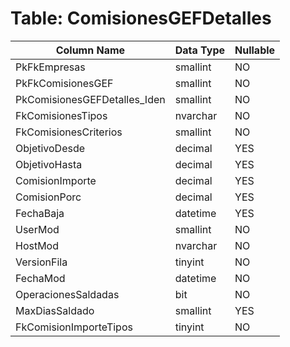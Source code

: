 # Table: ComisionesGEFDetalles

| Column Name | Data Type | Nullable |
|-------------|-----------|----------|
| PkFkEmpresas | smallint | NO |
| PkFkComisionesGEF | smallint | NO |
| PkComisionesGEFDetalles_Iden | smallint | NO |
| FkComisionesTipos | nvarchar | NO |
| FkComisionesCriterios | smallint | NO |
| ObjetivoDesde | decimal | YES |
| ObjetivoHasta | decimal | YES |
| ComisionImporte | decimal | YES |
| ComisionPorc | decimal | YES |
| FechaBaja | datetime | YES |
| UserMod | smallint | NO |
| HostMod | nvarchar | NO |
| VersionFila | tinyint | NO |
| FechaMod | datetime | NO |
| OperacionesSaldadas | bit | NO |
| MaxDiasSaldado | smallint | YES |
| FkComisionImporteTipos | tinyint | NO |
